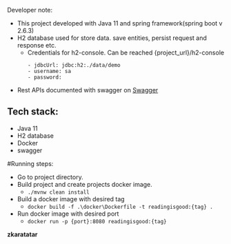 Developer note:
  - This project developed with Java 11 and spring framework(spring boot v 2.6.3)
  - H2 database used for store data. save entities, persist request and response etc.
    - Credentials for h2-console. Can be reached {project_url}/h2-console
       ```
       - jdbcUrl: jdbc:h2:./data/demo
       - username: sa
       - password: 
      ```
  - Rest APIs documented with swagger on [Swagger](http://localhost:8080/swagger-ui) 



## Tech stack:

* Java 11
* H2 database
* Docker
* swagger


#Running steps:
- Go to project directory.
- Build project and create projects docker image.
  - ```./mvnw clean install```
- Build a docker image with desired tag
  - ```docker build -f .\docker\Dockerfile -t readingisgood:{tag} .```
- Run docker image with desired port
  - ```docker run -p {port}:8080 readingisgood:{tag}```  

**zkaratatar**
